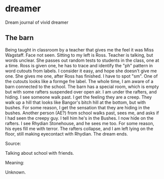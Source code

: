 dreamer
=======

Dream journal of vivid dreamer


The barn
--------

Being taught in classroom by a teacher that gives me the feel it was Miss Wagstaff. Face not seen. Sitting to my left is Ross. Teacher is talking, but words unclear. She passes out random tests to students in the class, one at a time. Ross is given one, he has to trace and identify the "ph" pattern in word cutouts from labels. I consider it easy, and hope she doesn't give me one. She gives me one, after Ross has finished. I have to spot "sm". One of the cutouts looks like a formge fre label. The whole time, I am aware of a barn connected to the school. The barn has a special room, which is empty but with some rafters suspended over open air. I am under the rafters, and hiding. I see someone walk past. I get the feeling they are a creep. They walk up a hill that looks like Bangor's bitch hill at the bottom, but with bushes. For some reason, I get the sensation that they are hiding in the bushes. Another person (AE?) from school walks past, sees me, and asks if I had seen the creepy guy. I tell him he's in the Bushes. I now hide on the rafters. I see Rhydian Stonehouse, and he sees me too. For some reason, his eyes fill me with terror. The rafters collapse, and I am left lying on the floor, still making eyecontact with Rhydian. The dream ends.

Source:

Talking about school with friends.

Meaning:

Unknown.
